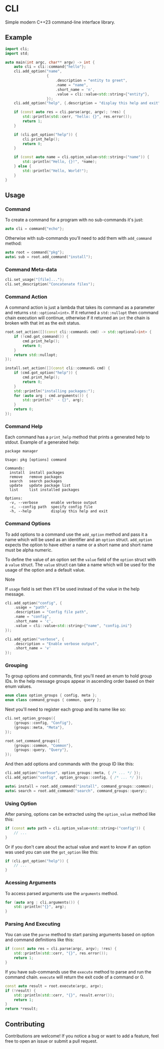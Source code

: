 # CLI

Simple modern C++23 command-line interface library.

## Example

```c++
import cli;
import std;

auto main(int argc, char** argv) -> int {
    auto cli = cli::command{"hello"};
    cli.add_option("name",
                   {
                       .description = "entity to greet",
                       .name = "name",
                       .short_name = 'n',
                       .value = cli::value<std::string>{"entity"},
                   });
    cli.add_option("help", {.description = "display this help and exit", .name = "help", .short_name = 'h'});

    if (const auto res = cli.parse(argc, argv); !res) {
        std::println(std::cerr, "hello: {}", res.error());
        return 1;
    }

    if (cli.got_option("help")) {
        cli.print_help();
        return 0;
    }

    if (const auto name = cli.option_value<std::string>("name")) {
        std::println("Hello, {}!", *name);
    } else {
        std::println("Hello, World!");
    }
}
```

## Usage

### Command

To create a command for a program with no sub-commands it's just:

```c++
auto cli = command{"echo"};
```

Otherwise with sub-commands you'll need to add them with `add_command` method:

```c++
auto root = command{"pkg"};
auto& sub = root.add_command("install");
```

### Command Meta-data

```c++
cli.set_usage("[file]...");
cli.set_description("Concatenate files");
```

### Command Action

A command action is just a lambda that takes its command as a parameter and returns `std::optional<int>`. If it returned a `std::nullopt` then command chain execution will continue, otherwise if it returned an `int` the chain is broken with that int as the exit status.

```c++
root.set_action([](const cli::command& cmd) -> std::optional<int> {
    if (!cmd.got_command()) {
        cmd.print_help();
        return 0;
    }
    return std::nullopt;
});

install.set_action([](const cli::command& cmd) {
    if (cmd.got_option("help")) {
        cmd.print_help();
        return 0;
    }
    std::println("installing packages:");
    for (auto arg : cmd.arguments()) {
        std::println("  - {}", arg);
    }
    return 0;
});
```

### Command Help

Each command has a `print_help` method that prints a generated help to stdout. Example of a generated help:

```
package manager

Usage: pkg [options] command

Commands:
  install  install packages
  remove   remove packages
  search   search packages
  update   update package list
  list     list installed packages

Options:
  -v, --verbose      enable verbose output
  -c, --config path  specify config file
  -h, --help         display this help and exit
```

### Command Options

To add options to a command use the `add_option` method and pass it a name which will be used as an identifier and an `option` struct. `add_option` expects the option to have either a name or a short name and short name must be alpha numeric.

To define the value of an option set the `value` field of the `option` struct with a `value` struct. The `value` struct can take a name which will be used for the usage of the option and a default value.

> [!NOTE]
> If `usage` field is set then it'll be used instead of the value in the help message.

```c++
cli.add_option("config", {
    .usage = "path",
    .description = "Config file path",
    .name = "config",
    .short_name = 'c',
    .value = cli::value<std::string>{"name", "config.ini"}
});

cli.add_option("verbose", {
    .description = "Enable verbose output",
    .short_name = 'v'
});
```

### Grouping

To group options and commands, first you'll need an enum to hold group IDs. In the help message groups appear in ascending order based on their enum values.

```c++
enum class option_groups { config, meta };
enum class command_groups { common, query };
```

Next you'll need to register each group and its name like so:

```c++
cli.set_option_groups({
    {groups::config, "Config"},
    {groups::meta, "Meta"},
});

root.set_command_groups({
    {groups::common, "Common"},
    {groups::query, "Query"},
});
```

And then add options and commands with the group ID like this:

```c++
cli.add_option("verbose", option_groups::meta, { /* ... */ });
cli.add_option("config", option_groups::config, { /* ... */ });

auto& install = root.add_command("install", command_groups::common);
auto& search = root.add_command("search", command_groups::query);
```

### Using Option

After parsing, options can be extracted using the `option_value` method like this:

```c++
if (const auto path = cli.option_value<std::string>("config")) {
    // ...
}
```

Or if you don't care about the actual value and want to know if an option was used you can use the `got_option` like this:

```c++
if (cli.got_option("help")) {
    // ...
}
```

### Acessing Arguments

To access parsed arguments use the `arguments` method.

```c++
for (auto arg : cli.arguments()) {
    std::println("{}", arg);
}
```

### Parsing And Executing

You can use the `parse` method to start parsing arguments based on option and command definitions like this:

```c++
if (const auto res = cli.parse(argc, argv); !res) {
    std::println(std::cerr, "{}", res.error());
    return 1;
}
```

If you have sub-commands use the `execute` method to parse and run the command chain. `execute` will return the exit code of a command or 0.

```c++
const auto result = root.execute(argc, argv);
if (!result) {
    std::println(std::cerr, "{}", result.error());
    return 1;
}
return *result;
```

## Contributing

Contributions are welcome! If you notice a bug or want to add a feature, feel free to open an issue or submit a pull request.
